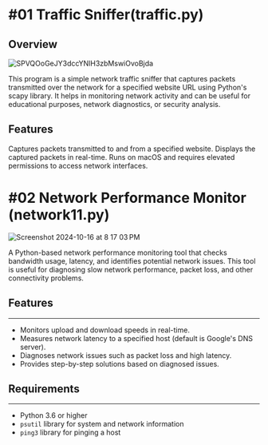 #01 Traffic Sniffer(traffic.py)
=================
Overview
------------
![SPVQOoGeJY3dccYNlH3zbMswiOvoBjda](https://github.com/user-attachments/assets/9eb692a5-ddd7-4fcc-9714-31852d155579)



This program is a simple network traffic sniffer that captures packets transmitted over the network for a specified website URL using Python's scapy library. It helps in monitoring network activity and can be useful for educational purposes, network diagnostics, or security analysis.

Features
----------
Captures packets transmitted to and from a specified website.
Displays the captured packets in real-time.
Runs on macOS and requires elevated permissions to access network interfaces.

#02 Network Performance Monitor (network11.py)
==============================

![Screenshot 2024-10-16 at 8 17 03 PM](https://github.com/user-attachments/assets/ec180dd2-0537-4d7b-bc54-7fe1a92af4a4)


A Python-based network performance monitoring tool that checks bandwidth usage, latency, and identifies potential network issues. This tool is useful for diagnosing slow network performance, packet loss, and other connectivity problems.

## Features
-----------

- Monitors upload and download speeds in real-time.
- Measures network latency to a specified host (default is Google's DNS server).
- Diagnoses network issues such as packet loss and high latency.
- Provides step-by-step solutions based on diagnosed issues.

## Requirements
----------------

- Python 3.6 or higher
- `psutil` library for system and network information
- `ping3` library for pinging a host

